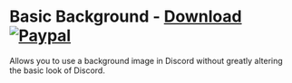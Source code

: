 # Basic Background - [Download](https://betterdiscord.net/ghdl?url=https://raw.githubusercontent.com/mwittrien/BetterDiscordAddons/master/Themes/BasicBackground/BasicBackground.theme.css) [![Paypal][paypal-badge]][paypal-link] 

[paypal-badge]: https://img.shields.io/badge/Paypal-Donate!-%2300457C.svg?logo=paypal&style=flat-square
[paypal-link]: https://paypal.me/MircoWittrien

Allows you to use a background image in Discord without greatly altering the basic look of Discord.
